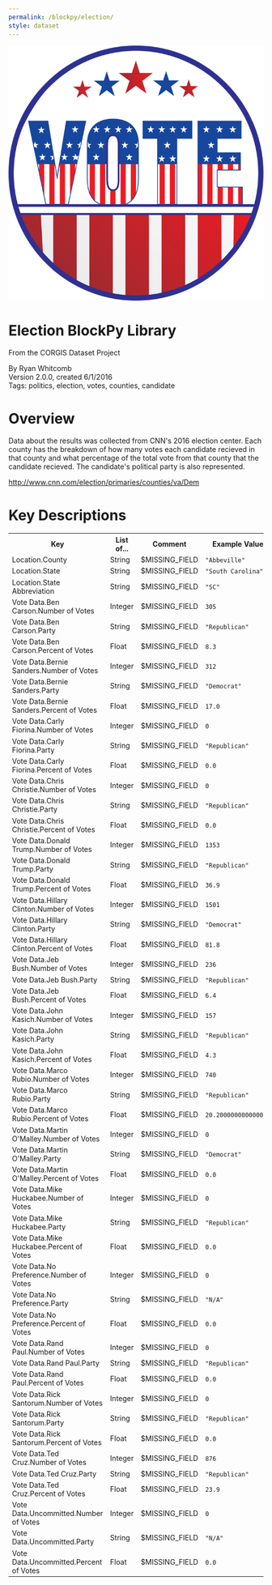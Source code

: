```yaml
---
permalink: /blockpy/election/
style: dataset
---
```


<img class="img-thumbnail float-right"
     src="/images/datasets/election-icon.png"
     alt="election icon"
     role="presentation">

# Election BlockPy Library

<p class='lead'>From the CORGIS Dataset Project</p>

<span class='text-muted'>By Ryan Whitcomb</span><br>
<span class='text-muted'>Version 2.0.0, created 6/1/2016</span><br>
<span class='text-muted'>Tags: politics, election, votes, counties, candidate</span>

# Overview

Data about the results was collected from CNN's 2016 election center.  Each county has the breakdown of how many votes each candidate recieved in that county and what percentage of the total vote from that county that the candidate recieved.  The candidate's political party is also represented.  



<http://www.cnn.com/election/primaries/counties/va/Dem>




# Key Descriptions
    
<table class='table table-condensed table-striped table-bordered table-hover'>
<tr>
    <th class=''>Key</th>
    <th class=''>List of...</th>
    <th class=''>Comment</th>
    <th class=''>Example Value</th>
</tr>

<tr>
    <td>Location.County</td>
    <td>String</td> 
    <td>$MISSING_FIELD</td>
    <td><code>"Abbeville"</code></td>
</tr>

<tr>
    <td>Location.State</td>
    <td>String</td> 
    <td>$MISSING_FIELD</td>
    <td><code>"South Carolina"</code></td>
</tr>

<tr>
    <td>Location.State Abbreviation</td>
    <td>String</td> 
    <td>$MISSING_FIELD</td>
    <td><code>"SC"</code></td>
</tr>

<tr>
    <td>Vote Data.Ben Carson.Number of Votes</td>
    <td>Integer</td> 
    <td>$MISSING_FIELD</td>
    <td><code>305</code></td>
</tr>

<tr>
    <td>Vote Data.Ben Carson.Party</td>
    <td>String</td> 
    <td>$MISSING_FIELD</td>
    <td><code>"Republican"</code></td>
</tr>

<tr>
    <td>Vote Data.Ben Carson.Percent of Votes</td>
    <td>Float</td> 
    <td>$MISSING_FIELD</td>
    <td><code>8.3</code></td>
</tr>

<tr>
    <td>Vote Data.Bernie Sanders.Number of Votes</td>
    <td>Integer</td> 
    <td>$MISSING_FIELD</td>
    <td><code>312</code></td>
</tr>

<tr>
    <td>Vote Data.Bernie Sanders.Party</td>
    <td>String</td> 
    <td>$MISSING_FIELD</td>
    <td><code>"Democrat"</code></td>
</tr>

<tr>
    <td>Vote Data.Bernie Sanders.Percent of Votes</td>
    <td>Float</td> 
    <td>$MISSING_FIELD</td>
    <td><code>17.0</code></td>
</tr>

<tr>
    <td>Vote Data.Carly Fiorina.Number of Votes</td>
    <td>Integer</td> 
    <td>$MISSING_FIELD</td>
    <td><code>0</code></td>
</tr>

<tr>
    <td>Vote Data.Carly Fiorina.Party</td>
    <td>String</td> 
    <td>$MISSING_FIELD</td>
    <td><code>"Republican"</code></td>
</tr>

<tr>
    <td>Vote Data.Carly Fiorina.Percent of Votes</td>
    <td>Float</td> 
    <td>$MISSING_FIELD</td>
    <td><code>0.0</code></td>
</tr>

<tr>
    <td>Vote Data.Chris Christie.Number of Votes</td>
    <td>Integer</td> 
    <td>$MISSING_FIELD</td>
    <td><code>0</code></td>
</tr>

<tr>
    <td>Vote Data.Chris Christie.Party</td>
    <td>String</td> 
    <td>$MISSING_FIELD</td>
    <td><code>"Republican"</code></td>
</tr>

<tr>
    <td>Vote Data.Chris Christie.Percent of Votes</td>
    <td>Float</td> 
    <td>$MISSING_FIELD</td>
    <td><code>0.0</code></td>
</tr>

<tr>
    <td>Vote Data.Donald Trump.Number of Votes</td>
    <td>Integer</td> 
    <td>$MISSING_FIELD</td>
    <td><code>1353</code></td>
</tr>

<tr>
    <td>Vote Data.Donald Trump.Party</td>
    <td>String</td> 
    <td>$MISSING_FIELD</td>
    <td><code>"Republican"</code></td>
</tr>

<tr>
    <td>Vote Data.Donald Trump.Percent of Votes</td>
    <td>Float</td> 
    <td>$MISSING_FIELD</td>
    <td><code>36.9</code></td>
</tr>

<tr>
    <td>Vote Data.Hillary Clinton.Number of Votes</td>
    <td>Integer</td> 
    <td>$MISSING_FIELD</td>
    <td><code>1501</code></td>
</tr>

<tr>
    <td>Vote Data.Hillary Clinton.Party</td>
    <td>String</td> 
    <td>$MISSING_FIELD</td>
    <td><code>"Democrat"</code></td>
</tr>

<tr>
    <td>Vote Data.Hillary Clinton.Percent of Votes</td>
    <td>Float</td> 
    <td>$MISSING_FIELD</td>
    <td><code>81.8</code></td>
</tr>

<tr>
    <td>Vote Data.Jeb Bush.Number of Votes</td>
    <td>Integer</td> 
    <td>$MISSING_FIELD</td>
    <td><code>236</code></td>
</tr>

<tr>
    <td>Vote Data.Jeb Bush.Party</td>
    <td>String</td> 
    <td>$MISSING_FIELD</td>
    <td><code>"Republican"</code></td>
</tr>

<tr>
    <td>Vote Data.Jeb Bush.Percent of Votes</td>
    <td>Float</td> 
    <td>$MISSING_FIELD</td>
    <td><code>6.4</code></td>
</tr>

<tr>
    <td>Vote Data.John Kasich.Number of Votes</td>
    <td>Integer</td> 
    <td>$MISSING_FIELD</td>
    <td><code>157</code></td>
</tr>

<tr>
    <td>Vote Data.John Kasich.Party</td>
    <td>String</td> 
    <td>$MISSING_FIELD</td>
    <td><code>"Republican"</code></td>
</tr>

<tr>
    <td>Vote Data.John Kasich.Percent of Votes</td>
    <td>Float</td> 
    <td>$MISSING_FIELD</td>
    <td><code>4.3</code></td>
</tr>

<tr>
    <td>Vote Data.Marco Rubio.Number of Votes</td>
    <td>Integer</td> 
    <td>$MISSING_FIELD</td>
    <td><code>740</code></td>
</tr>

<tr>
    <td>Vote Data.Marco Rubio.Party</td>
    <td>String</td> 
    <td>$MISSING_FIELD</td>
    <td><code>"Republican"</code></td>
</tr>

<tr>
    <td>Vote Data.Marco Rubio.Percent of Votes</td>
    <td>Float</td> 
    <td>$MISSING_FIELD</td>
    <td><code>20.200000000000003</code></td>
</tr>

<tr>
    <td>Vote Data.Martin O'Malley.Number of Votes</td>
    <td>Integer</td> 
    <td>$MISSING_FIELD</td>
    <td><code>0</code></td>
</tr>

<tr>
    <td>Vote Data.Martin O'Malley.Party</td>
    <td>String</td> 
    <td>$MISSING_FIELD</td>
    <td><code>"Democrat"</code></td>
</tr>

<tr>
    <td>Vote Data.Martin O'Malley.Percent of Votes</td>
    <td>Float</td> 
    <td>$MISSING_FIELD</td>
    <td><code>0.0</code></td>
</tr>

<tr>
    <td>Vote Data.Mike Huckabee.Number of Votes</td>
    <td>Integer</td> 
    <td>$MISSING_FIELD</td>
    <td><code>0</code></td>
</tr>

<tr>
    <td>Vote Data.Mike Huckabee.Party</td>
    <td>String</td> 
    <td>$MISSING_FIELD</td>
    <td><code>"Republican"</code></td>
</tr>

<tr>
    <td>Vote Data.Mike Huckabee.Percent of Votes</td>
    <td>Float</td> 
    <td>$MISSING_FIELD</td>
    <td><code>0.0</code></td>
</tr>

<tr>
    <td>Vote Data.No Preference.Number of Votes</td>
    <td>Integer</td> 
    <td>$MISSING_FIELD</td>
    <td><code>0</code></td>
</tr>

<tr>
    <td>Vote Data.No Preference.Party</td>
    <td>String</td> 
    <td>$MISSING_FIELD</td>
    <td><code>"N/A"</code></td>
</tr>

<tr>
    <td>Vote Data.No Preference.Percent of Votes</td>
    <td>Float</td> 
    <td>$MISSING_FIELD</td>
    <td><code>0.0</code></td>
</tr>

<tr>
    <td>Vote Data.Rand Paul.Number of Votes</td>
    <td>Integer</td> 
    <td>$MISSING_FIELD</td>
    <td><code>0</code></td>
</tr>

<tr>
    <td>Vote Data.Rand Paul.Party</td>
    <td>String</td> 
    <td>$MISSING_FIELD</td>
    <td><code>"Republican"</code></td>
</tr>

<tr>
    <td>Vote Data.Rand Paul.Percent of Votes</td>
    <td>Float</td> 
    <td>$MISSING_FIELD</td>
    <td><code>0.0</code></td>
</tr>

<tr>
    <td>Vote Data.Rick Santorum.Number of Votes</td>
    <td>Integer</td> 
    <td>$MISSING_FIELD</td>
    <td><code>0</code></td>
</tr>

<tr>
    <td>Vote Data.Rick Santorum.Party</td>
    <td>String</td> 
    <td>$MISSING_FIELD</td>
    <td><code>"Republican"</code></td>
</tr>

<tr>
    <td>Vote Data.Rick Santorum.Percent of Votes</td>
    <td>Float</td> 
    <td>$MISSING_FIELD</td>
    <td><code>0.0</code></td>
</tr>

<tr>
    <td>Vote Data.Ted Cruz.Number of Votes</td>
    <td>Integer</td> 
    <td>$MISSING_FIELD</td>
    <td><code>876</code></td>
</tr>

<tr>
    <td>Vote Data.Ted Cruz.Party</td>
    <td>String</td> 
    <td>$MISSING_FIELD</td>
    <td><code>"Republican"</code></td>
</tr>

<tr>
    <td>Vote Data.Ted Cruz.Percent of Votes</td>
    <td>Float</td> 
    <td>$MISSING_FIELD</td>
    <td><code>23.9</code></td>
</tr>

<tr>
    <td>Vote Data.Uncommitted.Number of Votes</td>
    <td>Integer</td> 
    <td>$MISSING_FIELD</td>
    <td><code>0</code></td>
</tr>

<tr>
    <td>Vote Data.Uncommitted.Party</td>
    <td>String</td> 
    <td>$MISSING_FIELD</td>
    <td><code>"N/A"</code></td>
</tr>

<tr>
    <td>Vote Data.Uncommitted.Percent of Votes</td>
    <td>Float</td> 
    <td>$MISSING_FIELD</td>
    <td><code>0.0</code></td>
</tr>

</table>